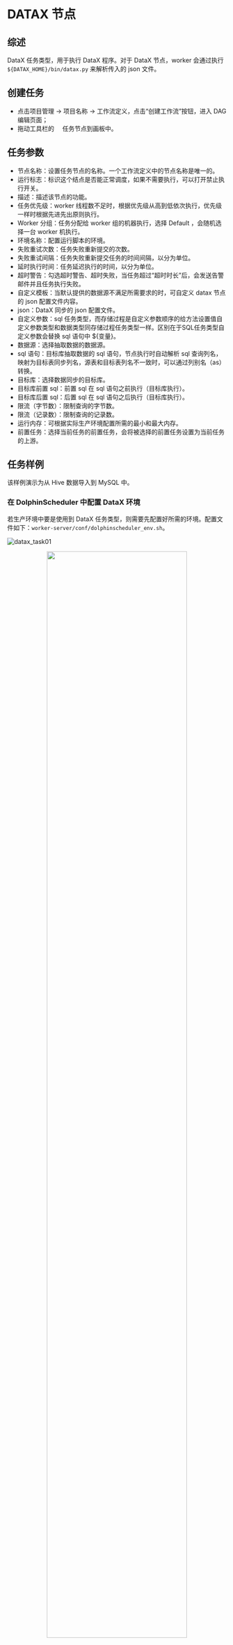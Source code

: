 # DATAX 节点

## 综述

DataX 任务类型，用于执行 DataX 程序。对于 DataX 节点，worker 会通过执行 `${DATAX_HOME}/bin/datax.py` 来解析传入的 json 文件。

## 创建任务

- 点击项目管理 -> 项目名称 -> 工作流定义，点击“创建工作流”按钮，进入 DAG 编辑页面；
- 拖动工具栏的<img src="/img/tasks/icons/datax.png" width="15"/> 任务节点到画板中。

## 任务参数

- 节点名称：设置任务节点的名称。一个工作流定义中的节点名称是唯一的。
- 运行标志：标识这个结点是否能正常调度，如果不需要执行，可以打开禁止执行开关。
- 描述：描述该节点的功能。
- 任务优先级：worker 线程数不足时，根据优先级从高到低依次执行，优先级一样时根据先进先出原则执行。
- Worker 分组：任务分配给 worker 组的机器执行，选择 Default ，会随机选择一台 worker 机执行。
- 环境名称：配置运行脚本的环境。
- 失败重试次数：任务失败重新提交的次数。
- 失败重试间隔：任务失败重新提交任务的时间间隔，以分为单位。
- 延时执行时间：任务延迟执行的时间，以分为单位。
- 超时警告：勾选超时警告、超时失败，当任务超过“超时时长”后，会发送告警邮件并且任务执行失败。
- 自定义模板：当默认提供的数据源不满足所需要求的时，可自定义 datax 节点的 json 配置文件内容。
- json：DataX 同步的 json 配置文件。
- 自定义参数：sql 任务类型，而存储过程是自定义参数顺序的给方法设置值自定义参数类型和数据类型同存储过程任务类型一样。区别在于SQL任务类型自定义参数会替换 sql 语句中 ${变量}。
- 数据源：选择抽取数据的数据源。
- sql 语句：目标库抽取数据的 sql 语句，节点执行时自动解析 sql 查询列名，映射为目标表同步列名，源表和目标表列名不一致时，可以通过列别名（as）转换。
- 目标库：选择数据同步的目标库。
- 目标库前置 sql：前置 sql 在 sql 语句之前执行（目标库执行）。
- 目标库后置 sql：后置 sql 在 sql 语句之后执行（目标库执行）。
- 限流（字节数）：限制查询的字节数。
- 限流（记录数）：限制查询的记录数。
- 运行内存：可根据实际生产环境配置所需的最小和最大内存。
- 前置任务：选择当前任务的前置任务，会将被选择的前置任务设置为当前任务的上游。

## 任务样例

该样例演示为从 Hive 数据导入到 MySQL 中。

### 在 DolphinScheduler 中配置 DataX 环境

若生产环境中要是使用到 DataX 任务类型，则需要先配置好所需的环境。配置文件如下：`worker-server/conf/dolphinscheduler_env.sh`。

![datax_task01](/img/tasks/demo/datax_task01.png)

  <p align="center">
   <img src="/img/datax_edit.png" width="80%" />
  </p>

- 自定义模板：打开自定义模板开关时，可以自定义datax节点的json配置文件内容（适用于控件配置不满足需求时）
- 数据源：选择抽取数据的数据源
- sql语句：目标库抽取数据的sql语句，节点执行时自动解析sql查询列名，映射为目标表同步列名，源表和目标表列名不一致时，可以通过列别名（as）转换
- 目标库：选择数据同步的目标库
- 目标表：数据同步的目标表名
- 前置sql:前置sql在sql语句之前执行（目标库执行）。
- 后置sql:后置sql在sql语句之后执行（目标库执行）。
- json：datax同步的json配置文件
- 自定义参数：SQL任务类型，而存储过程是自定义参数顺序的给方法设置值自定义参数类型和数据类型同存储过程任务类型一样。区别在于SQL任务类型自定义参数会替换sql语句中${变量}。